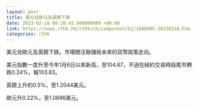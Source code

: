 ```yaml
---
layout: post
title: 美元兌歐元及英鎊下跌
date: 2023-02-18 08:28:42.000000000 +08:00
link: https://news.rthk.hk/rthk/ch/component/k2/1688405-20230218.htm
categories: rthk
---
```


美元兌歐元及英鎊下跌。市場關注聯儲局未來的貨幣政策走向。

美元指數一度升至今年1月6日以來新高，至104.67，不過在紐約交易時段尾市轉跌0.24%，報103.83。

英鎊上升約0.5%，至1.2044美元。

歐元升0.22%，至1.0696美元。
